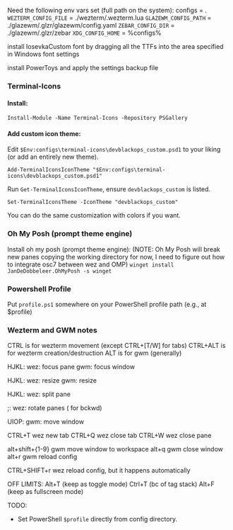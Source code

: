 Need the following env vars set (full path on the system):
configs = .
`WEZTERM_CONFIG_FILE` = ./wezterm/.wezterm.lua
`GLAZEWM_CONFIG_PATH` = ./glazewm/.glzr/glazewm/config.yaml
`ZEBAR_CONFIG_DIR` = ./glazewm/.glzr/zebar
`XDG_CONFIG_HOME` = %configs%

install IosevkaCustom font by dragging all the TTFs into the area specified in
Windows font settings

install PowerToys and apply the settings backup file

### Terminal-Icons

#### Install:
`Install-Module -Name Terminal-Icons -Repository PSGallery`

#### Add custom icon theme:
Edit `$Env:configs\terminal-icons\devblackops_custom.psd1` to your liking (or
add an entirely new theme).

`Add-TerminalIconsIconTheme "$Env:configs\terminal-icons\devblackops_custom.psd1"`

Run `Get-TerminalIconsIconTheme`, ensure `devblackops_custom` is listed.

`Set-TerminalIconsTheme -IconTheme "devblackops_custom"`

You can do the same customization with colors if you want.

### Oh My Posh (prompt theme engine)

Install oh my posh (prompt theme engine):
(NOTE: Oh My Posh will break new panes copying the working directory for now, I
need to figure out how to integrate osc7 between wez and OMP)
`winget install JanDeDobbeleer.OhMyPosh -s winget`

### Powershell Profile
Put `profile.ps1` somewhere on your PowerShell profile path (e.g., at $profile)

### Wezterm and GWM notes
CTRL is for wezterm movement (except CTRL+[T/W] for tabs)
CTRL+ALT is for wezterm creation/destruction
ALT is for gwm
(generally)

HJKL:
wez: focus pane
gwm: focus window

<shift>HJKL:
wez: resize 
gwm: resize

HJKL:
wez: split pane

;:
wez: rotate panes (<shift> for bckwd)

UIOP:
gwm: move window

CTRL+T wez new tab
CTRL+Q wez close tab
CTRL+W wez close pane

alt+shift+{1-9} gwm move window to workspace
alt+q gwm close window
alt+r gwm reload config

CTRL+SHIFT+r wez reload config, but it happens automatically

OFF LIMITS:
Alt+T  (keep as toggle mode)
Ctrl+T (bc of tag stack)
Alt+F  (keep as fullscreen mode)

TODO:
* Set PowerShell `$profile` directly from config directory. 

